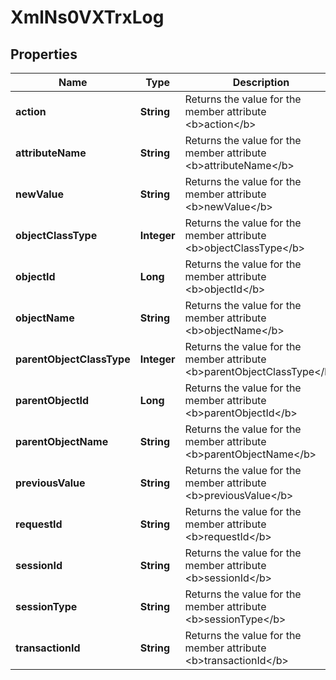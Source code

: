 
# XmlNs0VXTrxLog

## Properties
Name | Type | Description | Notes
------------ | ------------- | ------------- | -------------
**action** | **String** | Returns the value for the member attribute &lt;b&gt;action&lt;/b&gt; |  [optional]
**attributeName** | **String** | Returns the value for the member attribute &lt;b&gt;attributeName&lt;/b&gt; |  [optional]
**newValue** | **String** | Returns the value for the member attribute &lt;b&gt;newValue&lt;/b&gt; |  [optional]
**objectClassType** | **Integer** | Returns the value for the member attribute &lt;b&gt;objectClassType&lt;/b&gt; |  [optional]
**objectId** | **Long** | Returns the value for the member attribute &lt;b&gt;objectId&lt;/b&gt; |  [optional]
**objectName** | **String** | Returns the value for the member attribute &lt;b&gt;objectName&lt;/b&gt; |  [optional]
**parentObjectClassType** | **Integer** | Returns the value for the member attribute &lt;b&gt;parentObjectClassType&lt;/b&gt; |  [optional]
**parentObjectId** | **Long** | Returns the value for the member attribute &lt;b&gt;parentObjectId&lt;/b&gt; |  [optional]
**parentObjectName** | **String** | Returns the value for the member attribute &lt;b&gt;parentObjectName&lt;/b&gt; |  [optional]
**previousValue** | **String** | Returns the value for the member attribute &lt;b&gt;previousValue&lt;/b&gt; |  [optional]
**requestId** | **String** | Returns the value for the member attribute &lt;b&gt;requestId&lt;/b&gt; |  [optional]
**sessionId** | **String** | Returns the value for the member attribute &lt;b&gt;sessionId&lt;/b&gt; |  [optional]
**sessionType** | **String** | Returns the value for the member attribute &lt;b&gt;sessionType&lt;/b&gt; |  [optional]
**transactionId** | **String** | Returns the value for the member attribute &lt;b&gt;transactionId&lt;/b&gt; |  [optional]



